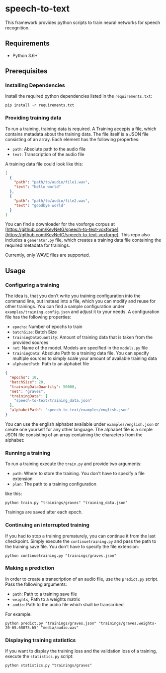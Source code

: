 # speech-to-text
This framework provides python scripts to train neural networks for speech recognition.

## Requirements
- Python 3.6+

## Prerequisites
### Installing Dependencies
Install the required python dependencies listed in the `requirements.txt`:
```shell
pip install -r requirements.txt
```

### Providing training data
To run a training, training data is required.
A Training accepts a file, which contains metadata about the training data. 
The file itself is a JSON file consisting of an array.
Each element has the following properties:

- `path`: Absolute path to the audio file
- `text`: Transcription of the audio file

A training data file could look like this:
```json
[
  {
    "path": "path/to/audio/file1.wav",
    "text": "hello world"
  },
  {
    "path": "path/to/audio/file2.wav",
    "text": "goodbye world"
  }
]
```
You can find a downloader for the voxforge corpus at [https://github.com/KevNetG/speech-to-text-voxforge](https://github.com/KevNetG/speech-to-text-voxforge). 
This repo also includes a `generator.py` file, which creates a training data file containing the required metadata for trainings.

Currently, only WAVE files are supported.

## Usage

### Configuring a training
The idea is, that you don't write you training configuration into the command line, 
but instead into a file, which you can modify and reuse for other trainings.
You can find a sample configuration under `examples/training.config.json` and adjust it to your needs.
A configuration file has the following properties:

- `epochs`: Number of epochs to train
- `batchSize`: Batch Size
- `trainingDataQuantity`: Amount of training data that is taken from the provided sources
- `net`: Name of the model. Models are specified in the `models.py` file
- `trainingData`: Absolute Path to a training data file. You can specify multiple sources to simply scale your amount of available training data
- `alphabetPath`: Path to an alphabet file

```json
{
  "epochs": 10,
  "batchSize": 20,
  "trainingDataQuantity": 50000,
  "net": "graves",
  "trainingData": [
    "speech-to-text/training_data.json"
  ],
  "alphabetPath": "speech-to-text/examples/english.json"
}
```

You can use the english alphabet available under `examples/english.json` or create one yourself for any other language.
The alphabet file is a simple JSON file consisting of an array containing the characters from the alphabet:

### Running a training
To run a training execute the `train.py` and provide two arguments:

- `path`: Where to store the training. You don't have to specify a file extension
- `plan`: The path to a training configuration

like this:

```shell
python train.py "trainings/graves" "training_data.json" 
```

Trainings are saved after each epoch.

### Continuing an interrupted training
If you had to stop a training prematurely, you can continue it from the last checkpoint. 
Simply execute the `continuetraining.py` and pass the path to the training save file. 
You don't have to specify the file extension:

```
python continuetraining.py "trainings/graves.json"
```

### Making a prediction
In order to create a transcription of an audio file, use the `predict.py` script.
Pass the following arguments: 

- `path`: Path to a training save file
- `weights`, Path to a weights matrix
- `audio`: Path to the audio file which shall be transcribed

For example:
```shell
python predict.py "trainings/graves.json" "trainings/graves.weights-20-65.68075.h5" "media/audio.wav"
```

### Displaying training statistics
If you want to display the training loss and the validation loss of a training, execute the `statistics.py` script:
```shell
python statistics.py "trainings/graves"
```
